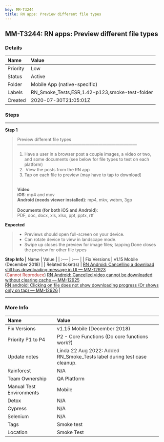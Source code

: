 ```yaml
---
key: MM-T3244
title: RN apps: Preview different file types
---
```


## MM-T3244: RN apps: Preview different file types

### Details

| Name     | Value                                          |
| :------- | :--------------------------------------------- |
| Priority | Low                                            |
| Status   | Active                                         |
| Folder   | Mobile App (native-specific)                   |
| Labels   | RN_Smoke_Tests,ESR,1.42-p123,smoke-test-folder |
| Created  | 2020-07-30T21:05:01Z                           |

### Steps

<hr/>

**Step 1**

> <article>Preview different file types<br>————————————————————————————<ol><li>Have a user in a browser post a couple images, a video or two, and some documents (see below for file types to test on each platform)</li><li>&nbsp;View the posts from the RN app</li><li>Tap on each file to preview (may have to tap to download)<br><br></li></ol><strong>Video</strong><br><strong>iOS</strong>: mp4 and mov<br><strong>Android (needs viewer installed)</strong>: mp4, mkv, webm, 3gp<br><br><strong>Documents (for both iOS and Android)</strong>:<br>PDF, doc, docx, xls, xlsx, ppt, pptx, rtf</article>

**Expected**

> <article><ul><li>Previews should open full-screen on your device.</li><li>Can rotate device to view in landscape mode.</li><li>Swipe up closes the preview for image files; tapping Done closes the preview for other file types</li></ul></article>

**Step Info**
| Name | Value |
| :--- | :--- |
| Fix Versions | v1.15 Mobile (December 2018) |
| Related ticket(s) | <a href="https://mattermost.atlassian.net/browse/MM-12923">RN Android: Cancelling a download still has downloading message in UI — MM-12923</a><br>(<span style="color: rgb(184, 49, 47);">Cannot Reproduce</span>) <a href="https://mattermost.atlassian.net/browse/MM-12925">RN Android: Cancelled video cannot be downloaded without clearing cache — MM-12925</a><br><a href="https://mattermost.atlassian.net/browse/MM-12926">RN android: Clicking on file does not show downloading progress (Or shows only on tap) — MM-12926</a> |

<hr/>

### More Info

| Name                     | Value                                                                   |
| :----------------------- | :---------------------------------------------------------------------- |
| Fix Versions             | v1.15 Mobile (December 2018)                                            |
| Priority P1 to P4        | P2 - Core Functions (Do core functions work?)                           |
| Update notes             | Linda 22 Aug 2022: Added RN_Smoke_Tests label during test case cleanup. |
| Rainforest               | N/A                                                                     |
| Team Ownership           | QA Platform                                                             |
| Manual Test Environments | Mobile                                                                  |
| Detox                    | N/A                                                                     |
| Cypress                  | N/A                                                                     |
| Selenium                 | N/A                                                                     |
| Tags                     | Smoke test                                                              |
| Location                 | Smoke Test                                                              |

